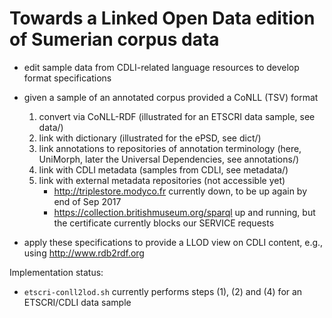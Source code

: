 Towards a Linked Open Data edition of Sumerian corpus data
==

 - edit sample data from CDLI-related language resources to develop format specifications
 - given a sample of an annotated corpus provided a CoNLL (TSV) format
     1. convert via CoNLL-RDF (illustrated for an ETSCRI data sample, see data/)
     2. link with dictionary (illustrated for the ePSD, see dict/)
     3. link annotations to repositories of annotation terminology (here, UniMorph, later the Universal Dependencies, see annotations/)
     4. link with CDLI metadata (samples from CDLI, see metadata/)
	 5. link with external metadata repositories (not accessible yet)
		  - http://triplestore.modyco.fr currently down, to be up again by end of Sep 2017
		  - https://collection.britishmuseum.org/sparql up and running, but the certificate currently blocks our SERVICE requests

 -  apply these specifications to provide a LLOD view on CDLI content, e.g., using http://www.rdb2rdf.org


Implementation status:
 - <code>etscri-conll2lod.sh</code> currently performs steps (1), (2) and (4) for an ETSCRI/CDLI data sample